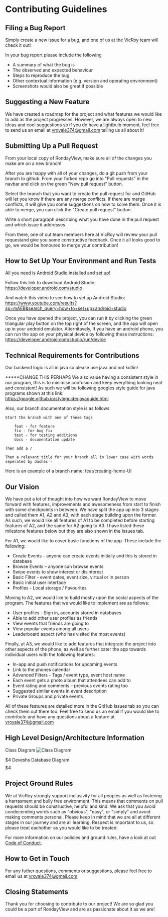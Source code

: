 # Contributing Guidelines

## Filing a Bug Report

Simply create a new issue for a bug, and one of us at the VicRoy team will check it out!

In your bug report please include the following 
* A summary of what the bug is
* The observed and expected behaviour
* Steps to reproduce the bug
* Other contextual information (e.g. version and operating environment)
* Screenshots would also be great if possible

## Suggesting a New Feature

We have created a roadmap for the project and what features we would like to add as the project progresses. However, we are always open to new ideas and cool 
suggestions so if you do have a lightbulb moment, feel free to send us an email at vroyale374@gmail.com telling us all about it!

## Submitting Up a Pull Request

From your local copy of RondayView, make sure all of the changes you make are on a new branch!

After you are happy with all of your changes, do a git push from your branch to github. From your forked repo go into "Pull requests" in the navbar and click on the green "New pull request" button.

Select the branch that you want to create the pull request for and GitHub will let you know if there are any merge conflicts. If there are merge conflicts, it will give you some suggestions on how to solve them. Once it is able to merge, you can click the "Create pull request" button. 

Write a short paragraph describing what you have done in the pull request and which issue it addresses.

From there, one of out team members here at VicRoy will review your pull requestand give you some constructive feedback. Once it all looks good to go, we would be honoured to merge your contribution!

## How to Set Up Your Environment and Run Tests

All you need is Android Studio installed and set up!

Follow this link to download Android Studio: https://developer.android.com/studio

And watch this video to see how to set up Android Studio: https://www.youtube.com/results?sp=mAEB&search_query=how+to+set+up+android+studio

Once you have opened the project, you can run it by clicking the green triangular play button on the top right of the screen, and the app will open up in your android emulator. Alternitavely, if you have an android phone, you can run the app on your physical device by following these instructions: https://developer.android.com/studio/run/device

## Technical Requirements for Contributions

Our backend logic is all in java so please use java and not kotlin!

*****CHANGE THIS PERHAPS
We also value having a consistent style in our program, this is to minimise confusion and keep everything looking neat and consistent! As such we will be following
googles style guide for java programs shown at this link: https://google.github.io/styleguide/javaguide.html

Also, our branch documentation style is as follows

    Start the branch with one of these tags 

        feat - for feature
        fix - for bug fix
        test - for testing additions
        docs - documentation update

    Then add a /

    Then a relevant title for your branch all in lower case with words seperated by dashes -

Here is an example of a branch name: feat/creating-home-UI

## Our Vision

We have put a lot of thought into how we want RondayView to move forward with features, improvements and awesomeness from start to finish with some checkpoints 
in between. We have split the app up into 3 stages and called them A1, A2 and A3, with each stage building upon the former. As such, we would like all features
of A1 to be completed before starting features of A2, and the same for A2 going to A3. I have listed these milestone features below but they are also shown in 
the Issues tab. 

For A1, we would like to cover basic functions of the app. These include the following:
* Create Events – anyone can create events initially and this is stored in database
* Browse Events – anyone can browse events
* Swipe events to show interest or disinterest
* Basic Filter - event dates, event size, virtual or in person
* Basic initial user interface
* Profiles - Local storage / Favourites

Moving to A2, we would like to build mostly upon the social aspects of the program. The features that we would like to implement are as follows:
* User profiles - Sign in, accounts stored in databases
* Able to add other user profiles as friends
* View events that friends are going to
* View popular events among all users
* Leaderboard aspect (who has visited the most events)

Finally, at A3, we would like to add features that integrate the project into other aspects of the phone, as well as further cater the app towards individual users with the following features:
* In-app and push notifications for upcoming events
* Link to the phones calendar
* Advanced Filters - Tags / event type, event host name
* Each event gets a photo album that attendees can add to
* Event rating and comments – previous events rating too
* Suggested similar events in event description
* Private Groups and private events

All of these features are detailed more in the GitHub Issues tab so you can check them out there too. Feel free to send us an email if you would like to contribute and have any questions about a feature at vroyale374@gmail.com

## High Level Design/Architecture Information

Class Diagram
![Class Diagram](contributingIMGS/classDiagram.png)

$$$$$$$$$$$$$$$$$$$$$$$$$$$$$$$$$$$$$$$$$4
Deveshs Database Diagram
$$$$$$$$$$$$$$$$$$$$$$$$$$$$$$$$$$$$$$$$$4

## Project Ground Rules

We at VicRoy strongly support inclusivity for all peoples as well as fostering a harrasment and bully free environment. This means that comments on pull requests should be constructive, helpful and kind. We ask that you avoid condecending words such as "obvious", "easy", or "simply" and avoid making comments personal. Please keep in mind that we are all at different stages in our journey and are all learning. Respect is important to us, so please treat eachother as you would like to be treated.

For more information on our policies and ground rules, have a look at out [Code of Conduct](CODE_OF_CONDUCT).

## How to Get in Touch

For any futher questions, comments or suggestions, please feel free to email us at vroyale374@gmail.com

## Closing Statements

Thank you for choosing to contribute to our project! We are so glad you could be a part of RondayView and are as passionate about it as we are!






